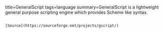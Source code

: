 title=GeneralScript
tags=language
summary=GeneralScript is a lightweight general purpose scripting engine which provides Scheme like syntax.
~~~~~~

[Source](https://sourceforge.net/projects/gscript/)

